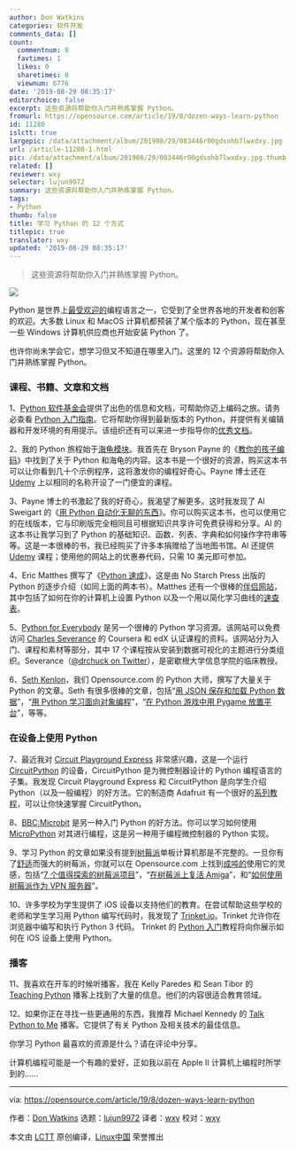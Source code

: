 ```yaml
---
author: Don Watkins
categories: 软件开发
comments_data: []
count:
  commentnum: 0
  favtimes: 1
  likes: 0
  sharetimes: 0
  viewnum: 6776
date: '2019-08-29 08:35:17'
editorchoice: false
excerpt: 这些资源将帮助你入门并熟练掌握 Python。
fromurl: https://opensource.com/article/19/8/dozen-ways-learn-python
id: 11280
islctt: true
largepic: /data/attachment/album/201908/29/083446r00gdsohb7lwxdxy.jpg
url: /article-11280-1.html
pic: /data/attachment/album/201908/29/083446r00gdsohb7lwxdxy.jpg.thumb.jpg
related: []
reviewer: wxy
selector: lujun9972
summary: 这些资源将帮助你入门并熟练掌握 Python。
tags:
- Python
thumb: false
title: 学习 Python 的 12 个方式
titlepic: true
translator: wxy
updated: '2019-08-29 08:35:17'
---
```



> 
> 这些资源将帮助你入门并熟练掌握 Python。
> 
> 
> 


![](/data/attachment/album/201908/29/083446r00gdsohb7lwxdxy.jpg)


Python 是世界上[最受欢迎的](https://insights.stackoverflow.com/survey/2019#most-popular-technologies)编程语言之一，它受到了全世界各地的开发者和创客的欢迎。大多数 Linux 和 MacOS 计算机都预装了某个版本的 Python，现在甚至一些 Windows 计算机供应商也开始安装 Python 了。


也许你尚未学会它，想学习但又不知道在哪里入门。这里的 12 个资源将帮助你入门并熟练掌握 Python。


### 课程、书籍、文章和文档


1、[Python 软件基金会](https://www.python.org/)提供了出色的信息和文档，可帮助你迈上编码之旅。请务必查看 [Python 入门指南](https://www.python.org/about/gettingstarted/)。它将帮助你得到最新版本的 Python，并提供有关编辑器和开发环境的有用提示。该组织还有可以来进一步指导你的[优秀文档](https://docs.python.org/3/)。


2、我的 Python 旅程始于[海龟模块](https://opensource.com/life/15/8/python-turtle-graphics)。我首先在 Bryson Payne 的《[教你的孩子编码](https://opensource.com/education/15/9/review-bryson-payne-teach-your-kids-code)》中找到了关于 Python 和海龟的内容。这本书是一个很好的资源，购买这本书可以让你看到几十个示例程序，这将激发你的编程好奇心。Payne 博士还在 [Udemy](https://www.udemy.com/teach-your-kids-to-code/) 上以相同的名称开设了一门便宜的课程。


3、Payne 博士的书激起了我的好奇心，我渴望了解更多。这时我发现了 Al Sweigart 的《[用 Python 自动化无聊的东西](https://automatetheboringstuff.com/)》。你可以购买这本书，也可以使用它的在线版本，它与印刷版完全相同且可根据知识共享许可免费获得和分享。Al 的这本书让我学习到了 Python 的基础知识、函数、列表、字典和如何操作字符串等等。这是一本很棒的书，我已经购买了许多本捐赠给了当地图书馆。Al 还提供 [Udemy](https://www.udemy.com/automate/?couponCode=PAY_10_DOLLARS) 课程；使用他的网站上的优惠券代码，只需 10 美元即可参加。


4、Eric Matthes 撰写了《[Python 速成](https://nostarch.com/pythoncrashcourse2e)》，这是由 No Starch Press 出版的 Python 的逐步介绍（如同上面的两本书）。Matthes 还有一个很棒的[伴侣网站](https://ehmatthes.github.io/pcc/)，其中包括了如何在你的计算机上设置 Python 以及一个用以简化学习曲线的[速查表](https://ehmatthes.github.io/pcc/cheatsheets/README.html)。


5、[Python for Everybody](https://www.py4e.com/) 是另一个很棒的 Python 学习资源。该网站可以免费访问 [Charles Severance](http://www.dr-chuck.com/dr-chuck/resume/bio.htm) 的 Coursera 和 edX 认证课程的资料。该网站分为入门、课程和素材等部分，其中 17 个课程按从安装到数据可视化的主题进行分类组织。Severance（[@drchuck on Twitter](https://twitter.com/drchuck/)），是密歇根大学信息学院的临床教授。


6、[Seth Kenlon](https://opensource.com/users/seth)，我们 Opensource.com 的 Python 大师，撰写了大量关于 Python 的文章。Seth 有很多很棒的文章，包括“[用 JSON 保存和加载 Python 数据](/article-11133-1.html)”，“[用 Python 学习面向对象编程](https://opensource.com/article/19/7/get-modular-python-classes)”，“[在 Python 游戏中用 Pygame 放置平台](/article-10902-1.html)”，等等。


### 在设备上使用 Python


7、最近我对 [Circuit Playground Express](https://opensource.com/article/19/7/circuit-playground-express) 非常感兴趣，这是一个运行 [CircuitPython](https://circuitpython.org/) 的设备，CircuitPython 是为微控制器设计的 Python 编程语言的子集。我发现 Circuit Playground Express 和 CircuitPython 是向学生介绍 Python（以及一般编程）的好方法。它的制造商 Adafruit 有一个很好的[系列教程](https://learn.adafruit.com/welcome-to-circuitpython)，可以让你快速掌握 CircuitPython。


8、[BBC:Microbit](https://opensource.com/article/19/8/getting-started-bbc-microbit) 是另一种入门 Python 的好方法。你可以学习如何使用 [MicroPython](https://micropython.org/) 对其进行编程，这是另一种用于编程微控制器的 Python 实现。


9、学习 Python 的文章如果没有提到[树莓派](https://www.raspberrypi.org/)单板计算机那是不完整的。一旦你有了[舒适](https://projects.raspberrypi.org/en/pathways/getting-started-with-raspberry-pi)而强大的树莓派，你就可以在 Opensource.com 上找到[成吨的](https://opensource.com/sitewide-search?search_api_views_fulltext=Raspberry%20Pi)使用它的灵感，包括“[7 个值得探索的树莓派项目](https://opensource.com/article/19/3/raspberry-pi-projects)”，“[在树莓派上复活 Amiga](https://opensource.com/article/19/3/amiga-raspberry-pi)”，和“[如何使用树莓派作为 VPN 服务器](https://opensource.com/article/19/6/raspberry-pi-vpn-server)”。


10、许多学校为学生提供了 iOS 设备以支持他们的教育。在尝试帮助这些学校的老师和学生学习用 Python 编写代码时，我发现了 [Trinket.io](https://trinket.io/)。Trinket 允许你在浏览器中编写和执行 Python 3 代码。 Trinket 的 [Python 入门](https://docs.trinket.io/getting-started-with-python#/welcome/where-we-ll-go)教程将向你展示如何在 iOS 设备上使用 Python。 


### 播客


11、我喜欢在开车的时候听播客，我在 Kelly Paredes 和 Sean Tibor 的 [Teaching Python](https://www.teachingpython.fm/) 播客上找到了大量的信息。他们的内容很适合教育领域。


12、如果你正在寻找一些更通用的东西，我推荐 Michael Kennedy 的 [Talk Python to Me](https://talkpython.fm/) 播客。它提供了有关 Python 及相关技术的最佳信息。


你学习 Python 最喜欢的资源是什么？请在评论中分享。


计算机编程可能是一个有趣的爱好，正如我以前在 Apple II 计算机上编程时所学到的……




---


via: <https://opensource.com/article/19/8/dozen-ways-learn-python>


作者：[Don Watkins](https://opensource.com/users/don-watkins) 选题：[lujun9972](https://github.com/lujun9972) 译者：[wxy](https://github.com/wxy) 校对：[wxy](https://github.com/wxy)


本文由 [LCTT](https://github.com/LCTT/TranslateProject) 原创编译，[Linux中国](https://linux.cn/) 荣誉推出